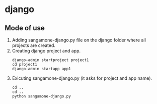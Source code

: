 # django

## Mode of use
1. Adding sangamone-django.py file on the django folder where all projects are created.
2. Creating django project and app.
   ```shell
   django-admin startproject project1
   cd project1
   django-admin startapp app1
   ```
4. Exicuting sangamone-django.py  (it asks for project and app name).
   ```shell
   cd ..
   cd ..
   python sangamone-django.py
   ```
